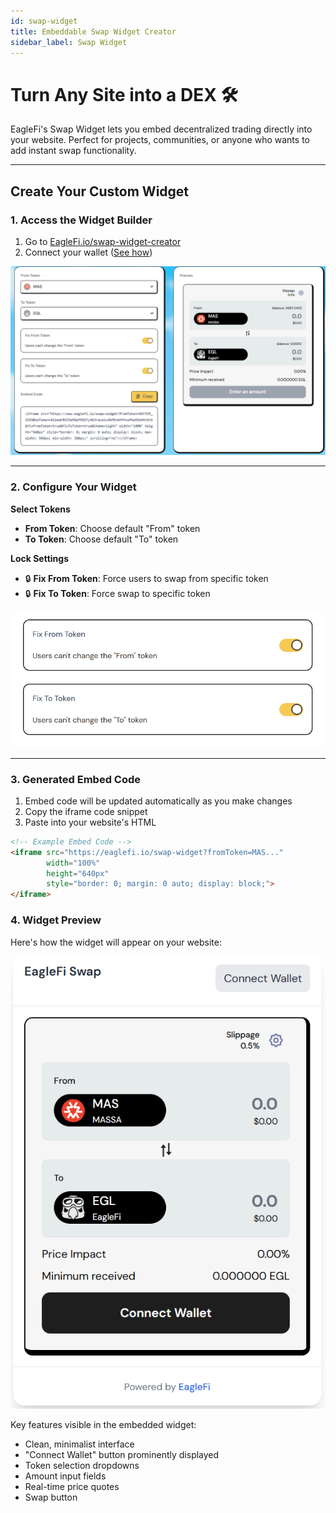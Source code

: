 ```yaml
---
id: swap-widget
title: Embeddable Swap Widget Creator
sidebar_label: Swap Widget
---
```


# Turn Any Site into a DEX 🛠️

EagleFi's Swap Widget lets you embed decentralized trading directly into your website. Perfect for projects, communities, or anyone who wants to add instant swap functionality.

---

## Create Your Custom Widget

### 1. Access the Widget Builder

1. Go to [EagleFi.io/swap-widget-creator](https://www.eaglefi.io/swap-widget-creator) 
2. Connect your wallet ([See how](./getting-started))  

![Widget Creator Interface](./swap_widget_creator.PNG)

---

### 2. Configure Your Widget

**Select Tokens**

- **From Token**: Choose default "From" token
- **To Token**: Choose default "To" token

**Lock Settings**

- 🔒 **Fix From Token**: Force users to swap from specific token
- 🔒 **Fix To Token**: Force swap to specific token

![Token Configuration](./fix_from_and_to.PNG)  

---

### 3. Generated Embed Code

1. Embed code will be updated automatically as you make changes
2. Copy the iframe code snippet  
3. Paste into your website's HTML  

```html
<!-- Example Embed Code -->
<iframe src="https://eaglefi.io/swap-widget?fromToken=MAS..." 
        width="100%" 
        height="640px"
        style="border: 0; margin: 0 auto; display: block;">
</iframe>
```

### 4. Widget Preview

Here's how the widget will appear on your website:

![Embedded Widget Preview](./iframe_final.PNG)

Key features visible in the embedded widget:

- Clean, minimalist interface
- "Connect Wallet" button prominently displayed
- Token selection dropdowns
- Amount input fields
- Real-time price quotes
- Swap button